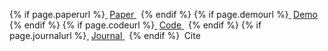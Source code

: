 {% if page.paperurl %}<a href="{{ page.paperurl }}" style="margin-right: .5em;">
  <i class="fas fa-fw fa-file-pdf" style="margin-right: 0.25em"></i>Paper
</a>{% endif %}
{% if page.demourl %}<a href="{{ page.demourl }}" style="margin-right: .5em;">
  <i class="fas fa-fw fa-code" style="margin-right: 0.25em"></i>Demo
</a>{% endif %}
{% if page.codeurl %}<a href="{{ page.codeurl }}" style="margin-right: .5em;">
  <i class="fas fa-fw fa-code" style="margin-right: 0.25em"></i>Code
</a>{% endif %}
{% if page.journalurl %}<a href="{{ page.journalurl }}" style="margin-right: .5em;">
  <i class="fas fa-fw fa-link" style="margin-right: 0.25em"></i>Journal
</a>{% endif %}
<a style="margin-right: .5em;" onClick="document.getElementById('citation').scrollIntoView();">
  <i class="fas fa-fw fa-solid fa-quote-left" style="margin-right: 0.25em"></i>Cite
</a>